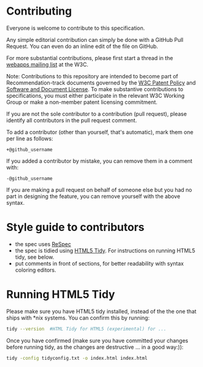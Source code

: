 # Contributing 

Everyone is welcome to contribute to this specification.

Any simple editorial contribution can simply be done with a GitHub Pull Request.
You can even do an inline edit of the file on GitHub.

For more substantial contributions, please first start a thread in the
[webapps mailing list](https://lists.w3.org/Archives/Public/public-webapps/) at the W3C.

Note: Contributions to this repository are intended to become part of Recommendation-track documents governed by the
[W3C Patent Policy](https://www.w3.org/Consortium/Patent-Policy-20040205/) and
[Software and Document License](https://www.w3.org/Consortium/Legal/copyright-software). To make substantive contributions to specifications, you must either participate
in the relevant W3C Working Group or make a non-member patent licensing commitment.

If you are not the sole contributor to a contribution (pull request), please identify all 
contributors in the pull request comment.

To add a contributor (other than yourself, that's automatic), mark them one per line as follows:

```
+@github_username
```

If you added a contributor by mistake, you can remove them in a comment with:

```
-@github_username
```

If you are making a pull request on behalf of someone else but you had no part in designing the 
feature, you can remove yourself with the above syntax.


# Style guide to contributors 

- the spec uses [ReSpec](https://www.w3.org/respec/) 
- the spec is tidied using [HTML5 Tidy](https://github.com/w3c/tidy-html5). For
instructions on running HTML5 tidy, see below.
- put comments in front of sections, for better readability with
  syntax coloring editors.


# Running HTML5 Tidy

Please make sure you have HTML5 tidy installed, instead of
the the one that ships with *nix systems. You can confirm this by running:

```bash 
tidy --version  #HTML Tidy for HTML5 (experimental) for ...
```
Once you have confirmed (make sure you have committed your changes before
running tidy, as the changes are destructive ... in a good way:)):

```bash 
tidy -config tidyconfig.txt -o index.html index.html
```